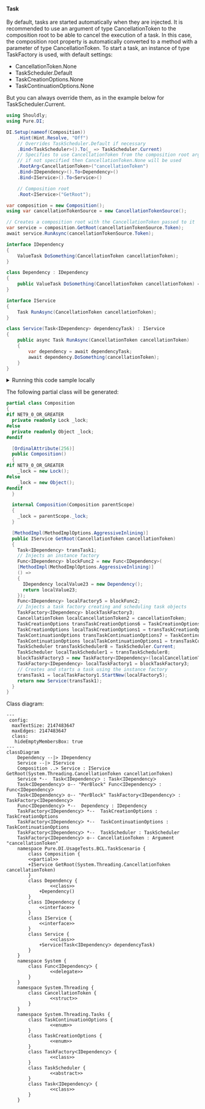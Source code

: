 #### Task

By default, tasks are started automatically when they are injected. It is recommended to use an argument of type <c>CancellationToken</c> to the composition root to be able to cancel the execution of a task. In this case, the composition root property is automatically converted to a method with a parameter of type <c>CancellationToken</c>. To start a task, an instance of type <c>TaskFactory<T></c> is used, with default settings:

- CancellationToken.None
- TaskScheduler.Default
- TaskCreationOptions.None
- TaskContinuationOptions.None

But you can always override them, as in the example below for <c>TaskScheduler.Current</c>.


```c#
using Shouldly;
using Pure.DI;

DI.Setup(nameof(Composition))
    .Hint(Hint.Resolve, "Off")
    // Overrides TaskScheduler.Default if necessary
    .Bind<TaskScheduler>().To(_ => TaskScheduler.Current)
    // Specifies to use CancellationToken from the composition root argument,
    // if not specified then CancellationToken.None will be used
    .RootArg<CancellationToken>("cancellationToken")
    .Bind<IDependency>().To<Dependency>()
    .Bind<IService>().To<Service>()

    // Composition root
    .Root<IService>("GetRoot");

var composition = new Composition();
using var cancellationTokenSource = new CancellationTokenSource();

// Creates a composition root with the CancellationToken passed to it
var service = composition.GetRoot(cancellationTokenSource.Token);
await service.RunAsync(cancellationTokenSource.Token);

interface IDependency
{
    ValueTask DoSomething(CancellationToken cancellationToken);
}

class Dependency : IDependency
{
    public ValueTask DoSomething(CancellationToken cancellationToken) => ValueTask.CompletedTask;
}

interface IService
{
    Task RunAsync(CancellationToken cancellationToken);
}

class Service(Task<IDependency> dependencyTask) : IService
{
    public async Task RunAsync(CancellationToken cancellationToken)
    {
        var dependency = await dependencyTask;
        await dependency.DoSomething(cancellationToken);
    }
}
```

<details>
<summary>Running this code sample locally</summary>

- Make sure you have the [.NET SDK 9.0](https://dotnet.microsoft.com/en-us/download/dotnet/9.0) or later is installed
```bash
dotnet --list-sdk
```
- Create a net9.0 (or later) console application
```bash
dotnet new console -n Sample
```
- Add references to NuGet packages
  - [Pure.DI](https://www.nuget.org/packages/Pure.DI)
  - [Shouldly](https://www.nuget.org/packages/Shouldly)
```bash
dotnet add package Pure.DI
dotnet add package Shouldly
```
- Copy the example code into the _Program.cs_ file

You are ready to run the example 🚀
```bash
dotnet run
```

</details>

The following partial class will be generated:

```c#
partial class Composition
{
#if NET9_0_OR_GREATER
  private readonly Lock _lock;
#else
  private readonly Object _lock;
#endif

  [OrdinalAttribute(256)]
  public Composition()
  {
#if NET9_0_OR_GREATER
    _lock = new Lock();
#else
    _lock = new Object();
#endif
  }

  internal Composition(Composition parentScope)
  {
    _lock = parentScope._lock;
  }

  [MethodImpl(MethodImplOptions.AggressiveInlining)]
  public IService GetRoot(CancellationToken cancellationToken)
  {
    Task<IDependency> transTask1;
    // Injects an instance factory
    Func<IDependency> blockFunc2 = new Func<IDependency>(
    [MethodImpl(MethodImplOptions.AggressiveInlining)]
    () =>
    {
      IDependency localValue23 = new Dependency();
      return localValue23;
    });
    Func<IDependency> localFactory5 = blockFunc2;
    // Injects a task factory creating and scheduling task objects
    TaskFactory<IDependency> blockTaskFactory3;
    CancellationToken localCancellationToken2 = cancellationToken;
    TaskCreationOptions transTaskCreationOptions6 = TaskCreationOptions.None;
    TaskCreationOptions localTaskCreationOptions1 = transTaskCreationOptions6;
    TaskContinuationOptions transTaskContinuationOptions7 = TaskContinuationOptions.None;
    TaskContinuationOptions localTaskContinuationOptions1 = transTaskContinuationOptions7;
    TaskScheduler transTaskScheduler8 = TaskScheduler.Current;
    TaskScheduler localTaskScheduler1 = transTaskScheduler8;
    blockTaskFactory3 = new TaskFactory<IDependency>(localCancellationToken2, localTaskCreationOptions1, localTaskContinuationOptions1, localTaskScheduler1);
    TaskFactory<IDependency> localTaskFactory1 = blockTaskFactory3;
    // Creates and starts a task using the instance factory
    transTask1 = localTaskFactory1.StartNew(localFactory5);
    return new Service(transTask1);
  }
}
```

Class diagram:

```mermaid
---
 config:
  maxTextSize: 2147483647
  maxEdges: 2147483647
  class:
   hideEmptyMembersBox: true
---
classDiagram
	Dependency --|> IDependency
	Service --|> IService
	Composition ..> Service : IService GetRoot(System.Threading.CancellationToken cancellationToken)
	Service *--  TaskᐸIDependencyᐳ : TaskᐸIDependencyᐳ
	TaskᐸIDependencyᐳ o-- "PerBlock" FuncᐸIDependencyᐳ : FuncᐸIDependencyᐳ
	TaskᐸIDependencyᐳ o-- "PerBlock" TaskFactoryᐸIDependencyᐳ : TaskFactoryᐸIDependencyᐳ
	FuncᐸIDependencyᐳ *--  Dependency : IDependency
	TaskFactoryᐸIDependencyᐳ *--  TaskCreationOptions : TaskCreationOptions
	TaskFactoryᐸIDependencyᐳ *--  TaskContinuationOptions : TaskContinuationOptions
	TaskFactoryᐸIDependencyᐳ *--  TaskScheduler : TaskScheduler
	TaskFactoryᐸIDependencyᐳ o-- CancellationToken : Argument "cancellationToken"
	namespace Pure.DI.UsageTests.BCL.TaskScenario {
		class Composition {
		<<partial>>
		+IService GetRoot(System.Threading.CancellationToken cancellationToken)
		}
		class Dependency {
				<<class>>
			+Dependency()
		}
		class IDependency {
			<<interface>>
		}
		class IService {
			<<interface>>
		}
		class Service {
				<<class>>
			+Service(TaskᐸIDependencyᐳ dependencyTask)
		}
	}
	namespace System {
		class FuncᐸIDependencyᐳ {
				<<delegate>>
		}
	}
	namespace System.Threading {
		class CancellationToken {
				<<struct>>
		}
	}
	namespace System.Threading.Tasks {
		class TaskContinuationOptions {
				<<enum>>
		}
		class TaskCreationOptions {
				<<enum>>
		}
		class TaskFactoryᐸIDependencyᐳ {
				<<class>>
		}
		class TaskScheduler {
				<<abstract>>
		}
		class TaskᐸIDependencyᐳ {
				<<class>>
		}
	}
```

